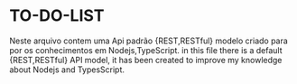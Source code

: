 # TO-DO-LIST
Neste arquivo contem uma Api padrão {REST,RESTful} modelo criado para por os conhecimentos em Nodejs,TypeScript.
in this file there is a default {REST,RESTful} API model, it has been created to improve my knowledge about Nodejs and TypesScript.
 

